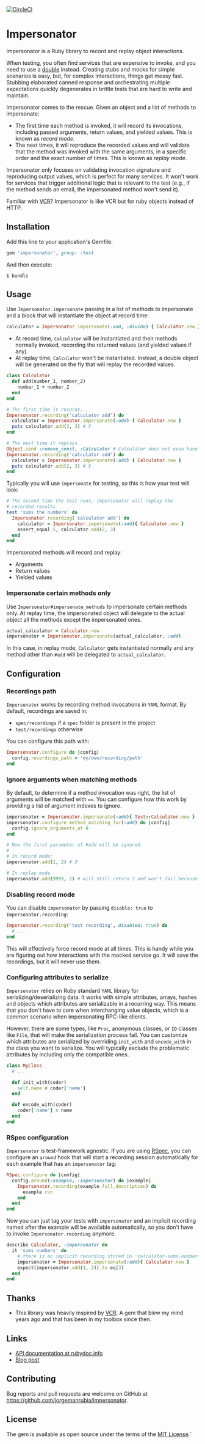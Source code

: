 [![CircleCI](https://circleci.com/gh/kvokka/impersonator.svg?style=svg)](https://circleci.com/gh/kvokka/impersonator)

# Impersonator

Impersonator is a Ruby library to record and replay object interactions.

When testing, you often find services that are expensive to invoke, and you need to use a [double](https://martinfowler.com/bliki/TestDouble.html) instead. Creating stubs and mocks for simple scenarios is easy, but, for complex interactions, things get messy fast. Stubbing elaborated canned response and orchestrating multiple expectations quickly degenerates in brittle tests that are hard to write and maintain.

Impersonator comes to the rescue. Given an object and a list of methods to impersonate:

- The first time each method is invoked, it will record its invocations, including passed arguments, return values, and yielded values. This is known as *record mode*.
- The next times, it will reproduce the recorded values and will validate that the method was invoked with the same arguments, in a specific order and the exact number of times. This is known as *replay mode*.

Impersonator only focuses on validating invocation signature and reproducing output values, which is perfect for many services. It won't work for services that trigger additional logic that is relevant to the test (e.g., if the method sends an email, the impersonated method won't send it).

Familiar with [VCR](https://github.com/vcr/vcr)? Impersonator is like VCR but for ruby objects instead of HTTP.

## Installation

Add this line to your application's Gemfile:

```ruby
gem 'impersonator', group: :test
```

And then execute:

    $ bundle

## Usage

Use `Impersonator.impersonate` passing in a list of methods to impersonate and a block that will instantiate the object at record time:

```ruby
calculator = Impersonator.impersonate(:add, :divide) { Calculator.new }
```

* At record time, `Calculator` will be instantiated and their methods normally invoked, recording the returned values (and yielded values if any).
* At replay time, `Calculator` won't be instantiated. Instead, a double object will be generated on the fly that will replay the recorded values.

```ruby
class Calculator
  def add(number_1, number_2)
    number_1 + number_2
  end
end

# The first time it records...
Impersonator.recording('calculator add') do
  calculator = Impersonator.impersonate(:add) { Calculator.new }
  puts calculator.add(2, 3) # 5
end

# The next time it replays
Object.send :remove_const, :Calculator # Calculator does not even have to exist now
Impersonator.recording('calculator add') do
  calculator = Impersonator.impersonate(:add) { Calculator.new }
  puts calculator.add(2, 3) # 5
end
```

Typically you will use `impersonate` for testing, so this is how your test will look:

```ruby
# The second time the test runs, impersonator will replay the
# recorded results
test 'sums the numbers' do
  Impersonator.recording('calculator add') do
    calculator = Impersonator.impersonate(:add){ Calculator.new }
    assert_equal 5, calculator.add(2, 3)
  end
end
```

Impersonated methods will record and replay:

- Arguments
- Return values
- Yielded values

### Impersonate certain methods only

Use `Impersonator#impersonate_methods` to impersonate certain methods only. At replay time, the impersonated object will delegate to the actual object all the methods except the impersonated ones.

```ruby
actual_calculator = Calculator.new
impersonator = Impersonator.impersonate(actual_calculator, :add)
```

In this case, in replay mode, `Calculator` gets instantiated normally and any method other than `#add`  will be delegated to `actual_calculator`.

## Configuration

### Recordings path

`Impersonator` works by recording method invocations in `YAML` format. By default, recordings are saved in:

- `spec/recordings` if a `spec` folder is present in the project
- `test/recordings` otherwise

You can configure this path with:

```ruby
Impersonator.configure do |config|
  config.recordings_path = 'my/own/recording/path'
end
```

### Ignore arguments when matching methods

By default, to determine if a method invocation was right, the list of arguments will be matched with `==`. You can configure how this work by providing a list of argument indexes to ignore.

```ruby
impersonator = Impersonator.impersonate(:add){ Test::Calculator.new }
impersonator.configure_method_matching_for(:add) do |config|
  config.ignore_arguments_at 0
end

# Now the first parameter of #add will be ignored.
#
# In record mode:
impersonator.add(1, 2) # 3

# In replay mode
impersonator.add(9999, 2) # will still return 3 and won't fail because the first argument is ignored
```

### Disabling record mode

You can disable `impersonator` by passing `disable: true` to `Impersonator.recording`:

```ruby
Impersonator.recording('test recording', disabled: true) do
  # ...
end
```

This will effectively force record mode at all times. This is handy while you are figuring out how interactions with the mocked service go. It will save the recordings, but it will never use them.

### Configuring attributes to serialize

`Impersonator` relies on Ruby standard `YAML` library for serializing/deserializing data. It works with simple attributes, arrays, hashes and objects which attributes are serializable in a recurring way. This means that you don't have to care when interchanging value objects, which is a common scenario when impersonating RPC-like clients.

However, there are some types, like `Proc`, anonymous classes, or `IO` classes like `File`, that will make the serialization process fail. You can customize which attributes are serialized by overriding `init_with` and `encode_with` in the class you want to serialize. You will typically exclude the problematic attributes by including only the compatible ones.

```ruby
class MyClass
  # ...

  def init_with(coder)
    self.name = coder['name']
  end

  def encode_with(coder)
    coder['name'] = name
  end
end
```

### RSpec configuration

`Impersonator` is test-framework agnostic. If you are using [RSpec](https://rspec.info), you can configure an `around` hook that will start a recording session automatically for each example that has an `impersonator` tag:

```ruby
RSpec.configure do |config|
  config.around(:example, :impersonator) do |example|
    Impersonator.recording(example.full_description) do
      example.run
    end
  end
end
```

Now you can just tag your tests with `impersonator` and an implicit recording named after the example will be available automatically, so you don't have to invoke `Impersonator.recording` anymore.

```ruby
describe Calculator, :impersonator do
  it 'sums numbers' do
    # there is an implicit recording stored in 'calculator-sums-numbers.yaml'
    impersonator = Impersonator.impersonate(:add){ Calculator.new }
    expect(impersonator.add(1, 2)).to eq(3)
  end
end
```

## Thanks

- This library was heavily inspired by [VCR](https://github.com/vcr/vcr). A gem that blew my mind years ago and that has been in my toolbox since then.

## Links

- [API documentation at rubydoc.info](https://www.rubydoc.info/github/jorgemanrubia/impersonator)
- [Blog post](https://www.jorgemanrubia.com/2019/06/16/impersonator-a-ruby-library-to-record-and-replay-object-interactions/)

## Contributing

Bug reports and pull requests are welcome on GitHub at https://github.com/jorgemanrubia/impersonator.

## License

The gem is available as open source under the terms of the [MIT License](https://opensource.org/licenses/MIT).`

